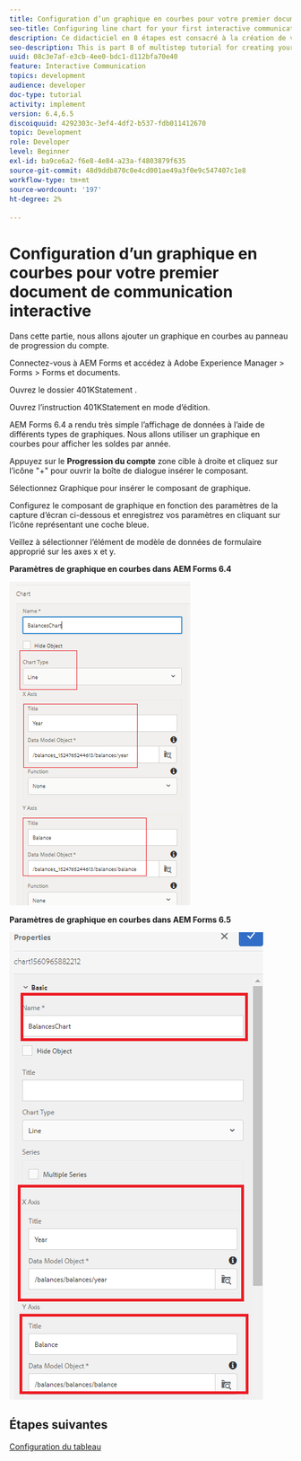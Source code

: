 ```yaml
---
title: Configuration d’un graphique en courbes pour votre premier document de communication interactive, partie 8
seo-title: Configuring line chart for your first interactive communication document
description: Ce didacticiel en 8 étapes est consacré à la création de votre premier document de communication interactive. Dans cette partie, nous allons ajouter un graphique en courbes au panneau de progression du compte.
seo-description: This is part 8 of multistep tutorial for creating your first interactive communications document. In this part, we will add a Line chart to the account progress panel.
uuid: 08c3e7af-e3cb-4ee0-bdc1-d112bfa70e40
feature: Interactive Communication
topics: development
audience: developer
doc-type: tutorial
activity: implement
version: 6.4,6.5
discoiquuid: 4292303c-3ef4-4df2-b537-fdb011412670
topic: Development
role: Developer
level: Beginner
exl-id: ba9ce6a2-f6e8-4e84-a23a-f4803879f635
source-git-commit: 48d9ddb870c0e4cd001ae49a3f0e9c547407c1e8
workflow-type: tm+mt
source-wordcount: '197'
ht-degree: 2%

---
```


# Configuration d’un graphique en courbes pour votre premier document de communication interactive

Dans cette partie, nous allons ajouter un graphique en courbes au panneau de progression du compte.

Connectez-vous à AEM Forms et accédez à Adobe Experience Manager > Forms > Forms et documents.

Ouvrez le dossier 401KStatement .

Ouvrez l’instruction 401KStatement en mode d’édition.

AEM Forms 6.4 a rendu très simple l’affichage de données à l’aide de différents types de graphiques. Nous allons utiliser un graphique en courbes pour afficher les soldes par année.

Appuyez sur le **Progression du compte** zone cible à droite et cliquez sur l’icône &quot;+&quot; pour ouvrir la boîte de dialogue insérer le composant.

Sélectionnez Graphique pour insérer le composant de graphique.

Configurez le composant de graphique en fonction des paramètres de la capture d’écran ci-dessous et enregistrez vos paramètres en cliquant sur l’icône représentant une coche bleue.

Veillez à sélectionner l’élément de modèle de données de formulaire approprié sur les axes x et y.

**Paramètres de graphique en courbes dans AEM Forms 6.4**

![linechart64](assets/linechart.png)

**Paramètres de graphique en courbes dans AEM Forms 6.5**

![linechart64](assets/linechart65.PNG)

## Étapes suivantes

[Configuration du tableau](./partnine.md)
